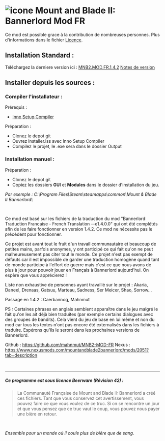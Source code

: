 # ![icone](https://raw.githubusercontent.com/mahnmut/MNB2-MOD-FR/master/MNB2.ico) Mount and Blade II: Bannerlord Mod FR 

Ce mod est possible grace à la contribution de nombreuses personnes.
Plus d'informations dans le fichier [Licence][Licence].

## Installation Standard :
Téléchargez la derniere version ici : [MNB2.MOD.FR.1.4.2][release] [Notes de version][Version]

## Installer depuis les sources :
### Compiler l'installateur :
Prérequis :
- [Inno Setup Compiler][innosetup]

Préparation :
- Clonez le depot git
- Ouvrez Installer.iss avec Inno Setup Compiler
- Compilez le projet, le .exe sera dans le dossier Output

### Installation manuel :
Préparation :
- Clonez le depot git
- Copiez les dossiers **GUI** et **Modules** dans le dossier d'installation du jeu.

_Par exemple : C:\Program Files\Steam\steamapps\common\Mount & Blade II Bannerlord\\_


&nbsp;

Ce mod est basé sur les fichiers de la traduction du mod "Bannerlord Traduction Francaise - French Translation --e1.4.0.0" qui ont été complétés afin de les faire fonctionner en version 1.4.2. Ce mod ne nécessite pas le précédent pour fonctionner.

Ce projet est avant tout le fruit d'un travail communautaire et beaucoup de petites mains, parfois anonymes, y ont participé ce qui fait qu'on ne peut malheureusement pas citer tout le monde. Ce projet n'est pas exempt de défauts car il est impossible de garder une traduction homogène quand tant de monde participe à l'effort de guerre mais c'est ce que nous avons de plus à jour pour pouvoir jouer en Français à Bannerlord aujourd'hui.
On espère que vous apprécierez !

Liste non exhaustive de personnes ayant travaillé sur le projet : 
Akaria, Daneel, Drenaas, Gatsuu, Marteau, Sadness, Ser Meicer, Shao, Sorrow...

Passage en 1.4.2 : Caerbannog, Mahnmut


PS : Certaines phrases en anglais semblent apparaître dans le jeu malgré le fait qu'on les ait déjà bien traduites (par exemple certains dialogues avec des groupes de bandits). Cela vient du jeu de base en lui même et non du mod car tous les textes n'ont pas encore été externalisés dans les fichiers à traduire. Espérons qu'ils le seront dans les prochaines versions de Bannerlord.

Github : https://github.com/mahnmut/MNB2-MOD-FR
Nexus : https://www.nexusmods.com/mountandblade2bannerlord/mods/2051?tab=description

&nbsp;

----
##### Ce programme est sous licence Beerware (Révision 42) :
> La Communauté Française de Mount and Blade II: Bannerlord a créé ces fichiers.
> Tant que vous conservez cet avertissement, vous pouvez faire ce que vous
> voulez de ce truc. Si on se rencontre un jour et que vous pensez que ce
> truc vaut le coup, vous pouvez nous payer une bière en retour.


&nbsp;

_Ensemble pour un monde où il coule plus de bière que de sang._

[//]: #
[Licence]: <https://github.com/mahnmut/MNB2-MOD-FR/blob/master/Licence.txt>
[release]: <https://github.com/mahnmut/MNB2-MOD-FR/releases/download/1.4.2.a/MNB2.MOD.FR.1.4.2.exe>
[Version]: <https://github.com/mahnmut/MNB2-MOD-FR/releases>
[innosetup]: <https://jrsoftware.org/isinfo.php>
